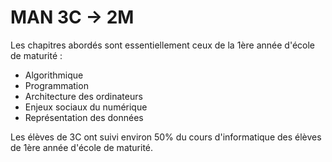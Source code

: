 # MAN 3C -> 2M

Les chapitres abordés sont essentiellement ceux de la 1ère année d'école de maturité :

- Algorithmique
- Programmation
- Architecture des ordinateurs
- Enjeux sociaux du numérique
- Représentation des données

Les élèves de 3C ont suivi environ 50% du cours d'informatique des élèves de 1ère année d'école de maturité. 
